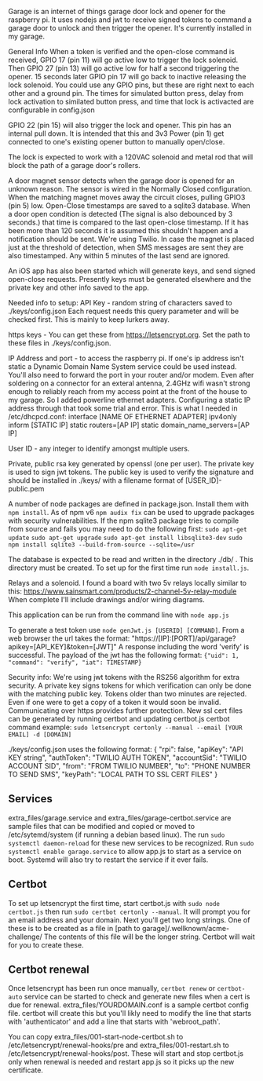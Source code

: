 Garage is an internet of things garage door lock and opener for the raspberry pi. It uses nodejs and jwt to receive signed tokens to command a garage door to unlock and then trigger the opener. It's currently installed in my garage.

General Info
When a token is verified and the open-close command is received, GPIO 17 (pin 11) will go active low to trigger the lock solenoid. Then GPIO 27 (pin 13) will go active low for half a second triggering the opener. 15 seconds later GPIO pin 17 will go back to inactive releasing the lock solenoid. You could use any GPIO pins, but these are right next to each other and a ground pin. The times for simulated button press, delay from lock activation to similated button press, and time that lock is activacted are configurable in config.json

GPIO 22 (pin 15) will also trigger the lock and opener. This pin has an internal pull down. It is intended that this and 3v3 Power (pin 1) get connected to one's existing opener button to manually open/close. 

The lock is expected to work with a 120VAC solenoid and metal rod that will block the path of a garage door's rollers. 

A door magnet sensor detects when the garage door is opened for an unknown reason. The sensor is wired in the Normally Closed configuration. When the matching magnet moves away the circuit closes, pulling GPIO3 (pin 5) low.  Open-Close timestamps are saved to a sqlite3 database. When a door open condition is detected (The signal is also debounced by 3 seconds.) that time is compared to the last open-close timestamp. If it has been more than 120 seconds it is assumed this shouldn't happen and a notification should be sent. We're using Twilio. In case the magnet is placed just at the threshold of detection, when SMS messages are sent they are also timestamped. Any within 5 minutes of the last send are ignored.

An iOS app has also been started which will generate keys, and send signed open-close requests. Presently keys must be generated elsewhere and the private key and other info saved to the app.

Needed info to setup:
API Key - random string of characters saved to ./keys/config.json
Each request needs this query parameter and will be checked first. This is mainly to keep lurkers away.

https keys - You can get these from https://letsencrypt.org. Set the path to these files in ./keys/config.json.

IP Address and port - to access the raspberry pi. If one's ip address isn't static a Dynamic Domain Name System service could be used instead. You'll also need to forward the port in your router and/or modem.
Even after soldering on a connector for an exteral antenna, 2.4GHz wifi wasn't strong enough to reliably reach from my access point at the front of the house to my garage. So I added powerline ethernet adapters. Configuring a static IP address through that took some trial and error. This is what I needed in /etc/dhcpcd.conf:
interface [NAME OF ETHERNET ADAPTER]
ipv4only
inform [STATIC IP]
static routers=[AP IP]
static domain_name_servers=[AP IP]

User ID - any integer to identify amongst multiple users.

Private, public rsa key generated by openssl (one per user). The private key is used to sign jwt tokens. The public key is used to verify the signature and should be installed in ./keys/ with a filename format of [USER_ID]-public.pem

A number of node packages are defined in package.json. Install them with `npm install`.
As of npm v6 `npm audix fix` can be used to upgrade packages with security vulnerabilities.
If the npm sqlite3 package tries to compile from source and fails you may need
to do the following first:
`sudo apt-get update`
`sudo apt-get upgrade`
`sudo apt-get install libsqlite3-dev`
`sudo npm install sqlite3 --build-from-source --sqlite=/usr`

The database is expected to be read and written in the directory ./db/ . This directory must be created. To set up for the first time run `node install.js`.

Relays and a solenoid. I found a board with two 5v relays locally similar to this: https://www.sainsmart.com/products/2-channel-5v-relay-module
When complete I'll include drawings and/or wiring diagrams.

This application can be run from the command line with `node app.js`

To generate a test token use `node genJwt.js [USERID] [COMMAND]`. From a web browser the url takes the format: "https://[IP]:[PORT]/api/garage?apikey=[API_KEY]&token=[JWT]"
A response including the word 'verify' is successful. The payload of the jwt has the following format: `{"uid": 1, "command": "verify", "iat": TIMESTAMP}` 

Security info:
We're using jwt tokens with the RS256 algorithm for extra security. A private key signs tokens for which verification can only be done with the matching public key. Tokens older than two minutes are rejected. Even if one were to get a copy of a token it would soon be invalid. Communicating over https provides further protection. New ssl cert files can be generated by running certbot and updating certbot.js
certbot command example:
`sudo letsencrypt certonly --manual --email [YOUR EMAIL] -d [DOMAIN]`


./keys/config.json uses the following format:
{
  "rpi": false,
  "apiKey":  "API KEY string",
  "authToken": "TWILIO AUTH TOKEN",
  "accountSid": "TWILIO ACCOUNT SID",
  "from": "FROM TWILIO NUMBER",
  "to": "PHONE NUMBER TO SEND SMS",
  "keyPath": "LOCAL PATH TO SSL CERT FILES"
}

## Services
extra_files/garage.service and extra_files/garage-certbot.service are sample files that can be modified and copied or moved to /etc/sytemd/system (if running a debian based linux). The run `sudo systemctl daemon-reload` for these new services to be recognized. Run `sudo systemctl enable garage.service` to allow app.js to start as a service on boot. Systemd will also try to restart the service if it ever fails.

## Certbot
To set up letsencrypt the first time, start certbot.js with `sudo node certbot.js` then run `sudo certbot certonly --manual`. It will prompt you for an email address and your domain. Next you'll get two long strings. One of these is to be created as a file in [path to garage]/.wellknown/acme-challenge/ The contents of this file will be the longer string. Certbot will wait for you to create these.

## Certbot renewal
Once letsencrypt has been run once manually, `certbot renew` or `certbot-auto` service can be started to check and generate new files when a cert is due for renewal. extra_files/YOURDOMAIN.conf is a sample certbot config file. certbot will create this but you'll likly need to modify the line that starts with 'authenticator' and add a line that starts with 'webroot_path'.

You can copy extra_files/001-start-node-certbot.sh to /etc/letsencrypt/renewal-hooks/pre and extra_files/001-restart.sh to /etc/letsencrypt/renewal-hooks/post. These will start and stop certbot.js only when renewal is needed and restart app.js so it picks up the new certificate.